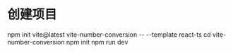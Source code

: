 
# 创建项目
npm init vite@latest vite-number-conversion -- --template react-ts
cd vite-number-conversion
npm init
npm run dev